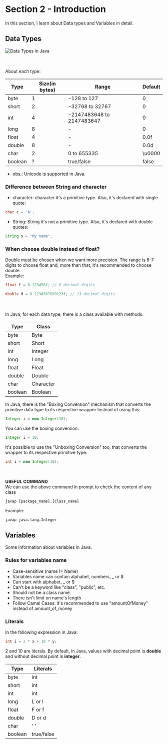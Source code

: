 # Section 2 - Introduction
 In this section, I learn about Data types and Variables in detail.
 
## Data Types

![Data Types in Java](https://media.geeksforgeeks.org/wp-content/cdn-uploads/20191105111644/Data-types-in-Java.jpg)

<br><br>
About each type:

| Type    | Size(in bytes) | Range                     | Default |
|---------|----------------|---------------------------|---------|
| byte    | 1              | -128 to 127               | 0       |
| short   | 2              | -32768 to 32767           | 0       |
| int     | 4              | -2147483648 to 2147483647 | 0       |
| long    | 8              | -                         | 0       |
| float   | 4              | -                         | 0.0f    |
| double  | 8              | -                         | 0.0d    |
| char    | 2              | 0 to 655335               | \u0000  |
| boolean | ?              | true/false                | false   |

* obs.: Unicode is supported in Java.

### Difference between String and character
* character: character it's a primitive type. Also, it's declared with single quote:
```java
char c = 'A';    
```

* String: String it's not a primitive type. Also, it's declared with double quotes:
```java
String s = "My name";
```
### When choose double instead of float?
Double must be chosen when we want more precision. The range is 6-7 digits to choose float and, more than that, it's recommended to choose double.
<br> Example:
```java
float f = 0.123456f; // 6 decimal digits

double d = 0.1234567890123f; // 13 decimal digits
```
<br><br>
In Java, for each data type, there is a class available with methods.

| Type    | Class     |
|---------|-----------|
| byte    | Byte      |
| short   | Short     |
| int     | Integer   |
| long    | Long      |
| float   | Float     |
| double  | Double    |
| char    | Character |
| boolean | Boolean   |

In Java, there is the "Boxing Conversion" mechanism that converts the primitive data type to its respective wrapper
Instead of using this:
```java
Integer i = new Integer(10);
```

You can use the boxing conversion:
```java
Integer i = 10;
```

It's possible to use the "Unboxing Conversion" too, that converts the wrapper to its respective primitive type:
```java
int i = new Integer(10);
```
<br><br>
**USEFUL COMMAND**
<br>
We can use the above command in prompt to check the content of any class
```shell
javap [package_name].[class_name]
```
Example:
```shell
javap java.lang.Integer
```

## Variables
Some information about variables in Java.
<br>

### Rules for variables name
* Case-sensitive (name != Name)
* Variables name can contain alphabet, numbers, _ or $
* Can start with alphabet, _ or $
* Can't be a keyword like "class", "public", etc.
* Should not be a class name
* There isn't limit on name's length
* Follow Camel Cases: it's recommended to use "amountOfMoney" instead of amount_of_money


### Literals
In the following expression in Java:
```java
int i = 2 * x + 10 * y;
```
2 and 10 are literals. By default, in Java, values with decimal point is **double** and without decimal point is **integer**.

| Type    | Literals   |
|---------|------------|
| byte    | int        |
| short   | int        |
| int     | int        |
| long    | L or l     |
| float   | F or f     |
| double  | D or d     |
| char    | ' '        |
| boolean | true/false |